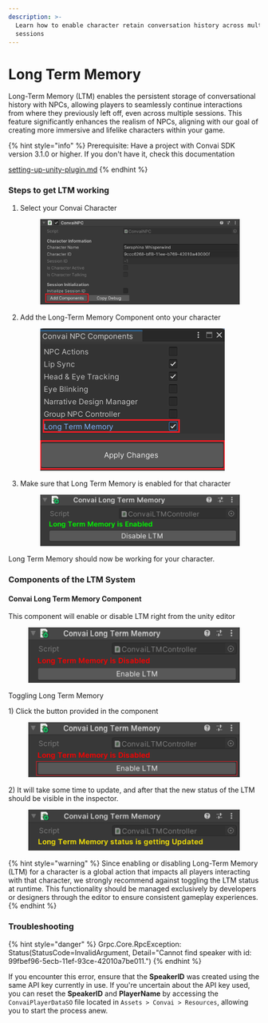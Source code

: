 ```yaml
---
description: >-
  Learn how to enable character retain conversation history across multiple
  sessions
---
```


# Long Term Memory

Long-Term Memory (LTM) enables the persistent storage of conversational history with NPCs, allowing players to seamlessly continue interactions from where they previously left off, even across multiple sessions. This feature significantly enhances the realism of NPCs, aligning with our goal of creating more immersive and lifelike characters within your game.

{% hint style="info" %}
Prerequisite: Have a project with Convai SDK version 3.1.0 or higher. If you don't have it, check this documentation&#x20;

[setting-up-unity-plugin.md](../setting-up-unity-plugin.md "mention")
{% endhint %}

### Steps to get LTM working

1.  Select your Convai Character&#x20;

    <figure><img src="../../../.gitbook/assets/AddComponent.png" alt=""><figcaption></figcaption></figure>
2.  Add the Long-Term Memory Component onto your character

    <figure><img src="../../../.gitbook/assets/Adding LTM.png" alt=""><figcaption></figcaption></figure>
3.  Make sure that Long Term Memory is enabled for that character&#x20;

    <figure><img src="../../../.gitbook/assets/LTM Enabled.png" alt=""><figcaption></figcaption></figure>

Long Term Memory should now be working for your character.

### Components of the LTM System

#### Convai Long Term Memory Component

This component will enable or disable LTM right from the unity editor

<figure><img src="../../../.gitbook/assets/LTM Disabled.png" alt=""><figcaption></figcaption></figure>

Toggling Long Term Memory

1\) Click the button provided in the component

<figure><img src="../../../.gitbook/assets/LTM Disabled Button Highlighted.png" alt=""><figcaption></figcaption></figure>

2\) It will take some time to update, and after that the new status of the LTM should be visible in the inspector.

<figure><img src="../../../.gitbook/assets/LTM Updating Status.png" alt=""><figcaption></figcaption></figure>

{% hint style="warning" %}
Since enabling or disabling Long-Term Memory (LTM) for a character is a global action that impacts all players interacting with that character, we strongly recommend against toggling the LTM status at runtime. This functionality should be managed exclusively by developers or designers through the editor to ensure consistent gameplay experiences.
{% endhint %}

### Troubleshooting

{% hint style="danger" %}
Grpc.Core.RpcException: Status(StatusCode=InvalidArgument, Detail="Cannot find speaker with id: 99fbef96-5ecb-11ef-93ce-42010a7be011.")
{% endhint %}

If you encounter this error, ensure that the **SpeakerID** was created using the same API key currently in use. If you're uncertain about the API key used, you can reset the **SpeakerID** and **PlayerName** by accessing the `ConvaiPlayerDataSO` file located in `Assets > Convai > Resources`, allowing you to start the process anew.
